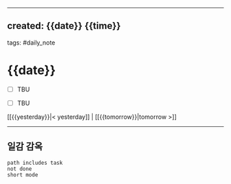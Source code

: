 

---  
created: {{date}} {{time}}  
---  
tags: #daily_note  
  
# {{date}}  
- [ ] TBU  
- [ ] TBU  
  
  
[[{{yesterday}}|< yesterday]] | [[{{tomorrow}}|tomorrow >]]  
  
---  
## 일감 감옥  
```tasks  
path includes task  
not done  
short mode  
```